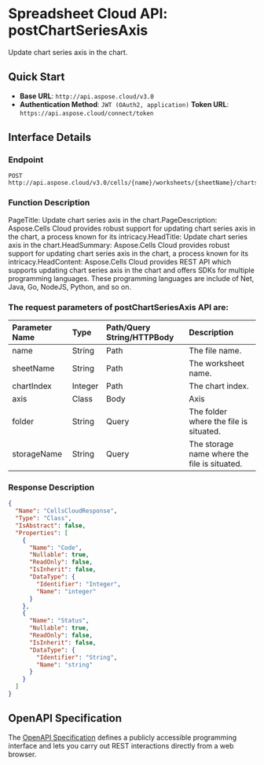 # **Spreadsheet Cloud API: postChartSeriesAxis**

Update chart series axis in the chart. 


## **Quick Start**

- **Base URL**: `http://api.aspose.cloud/v3.0`
- **Authentication Method**: `JWT (OAuth2, application)`  **Token URL**: `https://api.aspose.cloud/connect/token`
## **Interface Details**

### **Endpoint** 

```
POST http://api.aspose.cloud/v3.0/cells/{name}/worksheets/{sheetName}/charts/{chartIndex}/seriesaxis
```
### **Function Description**
PageTitle: Update chart series axis in the chart.PageDescription: Aspose.Cells Cloud provides robust support for updating chart series axis in the chart, a process known for its intricacy.HeadTitle: Update chart series axis in the chart.HeadSummary: Aspose.Cells Cloud provides robust support for updating chart series axis in the chart, a process known for its intricacy.HeadContent: Aspose.Cells Cloud provides REST API which supports updating chart series axis in the chart and offers SDKs for multiple programming languages. These programming languages are include of Net, Java, Go, NodeJS, Python, and so on.

### The request parameters of **postChartSeriesAxis** API are: 

| Parameter Name | Type | Path/Query String/HTTPBody | Description | 
| :- | :- | :- |:- | 
|name|String|Path|The file name.|
|sheetName|String|Path|The worksheet name.|
|chartIndex|Integer|Path|The chart index.|
|axis|Class|Body|Axis |
|folder|String|Query|The folder where the file is situated.|
|storageName|String|Query|The storage name where the file is situated.|

### **Response Description**
```json
{
  "Name": "CellsCloudResponse",
  "Type": "Class",
  "IsAbstract": false,
  "Properties": [
    {
      "Name": "Code",
      "Nullable": true,
      "ReadOnly": false,
      "IsInherit": false,
      "DataType": {
        "Identifier": "Integer",
        "Name": "integer"
      }
    },
    {
      "Name": "Status",
      "Nullable": true,
      "ReadOnly": false,
      "IsInherit": false,
      "DataType": {
        "Identifier": "String",
        "Name": "string"
      }
    }
  ]
}
```


## OpenAPI Specification

The [OpenAPI Specification](https://reference.aspose.cloud/cells/#/ChartsController/PostChartSeriesAxis) defines a publicly accessible programming interface and lets you carry out REST interactions directly from a web browser.

